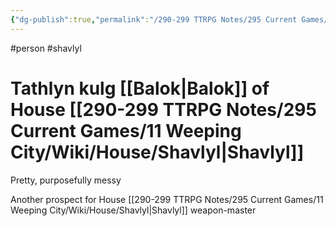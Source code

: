 ```yaml
---
{"dg-publish":true,"permalink":"/290-299 TTRPG Notes/295 Current Games/11 Weeping City/Wiki/Person/Tathlyn/"}
---
```



#person #shavlyl 

# Tathlyn kulg [[Balok\|Balok]] of House [[290-299 TTRPG Notes/295 Current Games/11 Weeping City/Wiki/House/Shavlyl\|Shavlyl]]

Pretty, purposefully messy

Another prospect for House [[290-299 TTRPG Notes/295 Current Games/11 Weeping City/Wiki/House/Shavlyl\|Shavlyl]] weapon-master